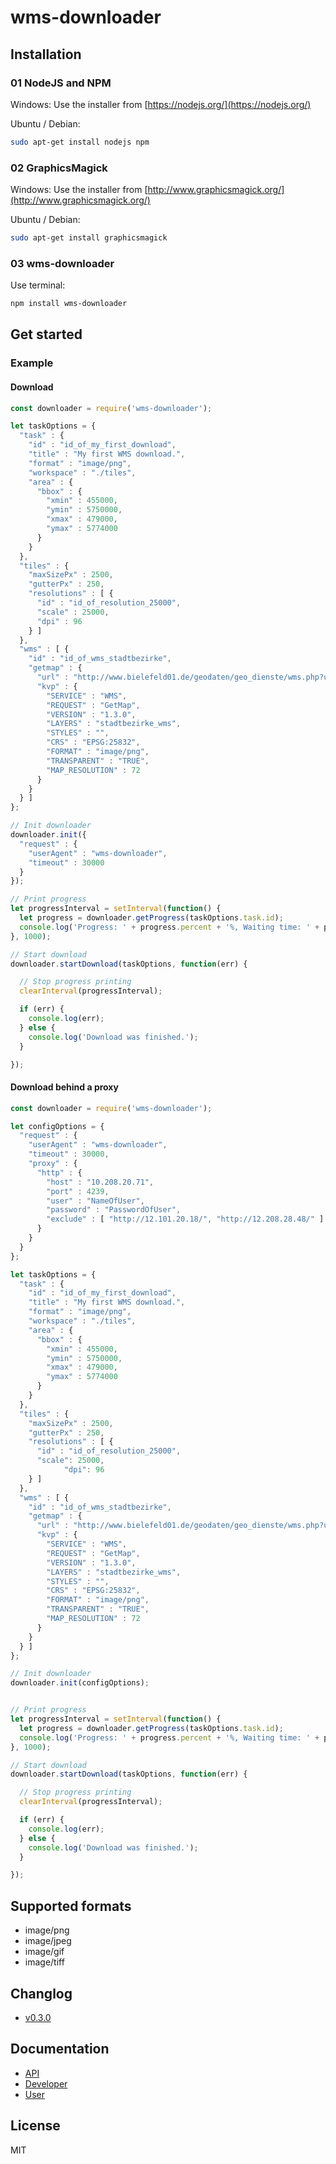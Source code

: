 # wms-downloader

## Installation

### 01 NodeJS and NPM

Windows:
Use the installer from [https://nodejs.org/](https://nodejs.org/)

Ubuntu / Debian:

```sh
sudo apt-get install nodejs npm
```

### 02 GraphicsMagick

Windows:
Use the installer from [http://www.graphicsmagick.org/](http://www.graphicsmagick.org/)

Ubuntu / Debian:

```sh
sudo apt-get install graphicsmagick
```

### 03 wms-downloader

Use terminal:

```sh
npm install wms-downloader
```

## Get started

### Example

#### Download

```js
const downloader = require('wms-downloader');

let taskOptions = {
  "task" : {
    "id" : "id_of_my_first_download",
    "title" : "My first WMS download.",
    "format" : "image/png",
    "workspace" : "./tiles",
    "area" : {
      "bbox" : {
        "xmin" : 455000,
        "ymin" : 5750000,
        "xmax" : 479000,
        "ymax" : 5774000
      }
    }
  },
  "tiles" : {
    "maxSizePx" : 2500,
    "gutterPx" : 250,
    "resolutions" : [ {
      "id" : "id_of_resolution_25000",
      "scale" : 25000,
      "dpi" : 96
    } ]
  },
  "wms" : [ {
    "id" : "id_of_wms_stadtbezirke",
    "getmap" : {
      "url" : "http://www.bielefeld01.de/geodaten/geo_dienste/wms.php?url=gebietsgliederung_wms_stadtbezirke_641&",
      "kvp" : {
        "SERVICE" : "WMS",
        "REQUEST" : "GetMap",
        "VERSION" : "1.3.0",
        "LAYERS" : "stadtbezirke_wms",
        "STYLES" : "",
        "CRS" : "EPSG:25832",
        "FORMAT" : "image/png",
        "TRANSPARENT" : "TRUE",
        "MAP_RESOLUTION" : 72
      }
    }
  } ]
};

// Init downloader
downloader.init({
  "request" : {
    "userAgent" : "wms-downloader",
    "timeout" : 30000
  }
});

// Print progress
let progressInterval = setInterval(function() {
  let progress = downloader.getProgress(taskOptions.task.id);
  console.log('Progress: ' + progress.percent + '%, Waiting time: ' + progress.waitingTime + ' ms');
}, 1000);

// Start download
downloader.startDownload(taskOptions, function(err) {

  // Stop progress printing
  clearInterval(progressInterval);

  if (err) {
    console.log(err);
  } else {
    console.log('Download was finished.');
  }

});
```

#### Download behind a proxy

```js
const downloader = require('wms-downloader');

let configOptions = {
  "request" : {
    "userAgent" : "wms-downloader",
    "timeout" : 30000,
    "proxy" : {
      "http" : {
        "host" : "10.208.20.71",
        "port" : 4239,
        "user" : "NameOfUser",
        "password" : "PasswordOfUser",
        "exclude" : [ "http://12.101.20.18/", "http://12.208.28.48/" ]
      }
    }
  }
};

let taskOptions = {
  "task" : {
    "id" : "id_of_my_first_download",
    "title" : "My first WMS download.",
    "format" : "image/png",
    "workspace" : "./tiles",
    "area" : {
      "bbox" : {
        "xmin" : 455000,
        "ymin" : 5750000,
        "xmax" : 479000,
        "ymax" : 5774000
      }
    }
  },
  "tiles" : {
    "maxSizePx" : 2500,
    "gutterPx" : 250,
    "resolutions" : [ {
      "id" : "id_of_resolution_25000",
      "scale": 25000,
            "dpi": 96
    } ]
  },
  "wms" : [ {
    "id" : "id_of_wms_stadtbezirke",
    "getmap" : {
      "url" : "http://www.bielefeld01.de/geodaten/geo_dienste/wms.php?url=gebietsgliederung_wms_stadtbezirke_641&",
      "kvp" : {
        "SERVICE" : "WMS",
        "REQUEST" : "GetMap",
        "VERSION" : "1.3.0",
        "LAYERS" : "stadtbezirke_wms",
        "STYLES" : "",
        "CRS" : "EPSG:25832",
        "FORMAT" : "image/png",
        "TRANSPARENT" : "TRUE",
        "MAP_RESOLUTION" : 72
      }
    }
  } ]
};

// Init downloader
downloader.init(configOptions);


// Print progress
let progressInterval = setInterval(function() {
  let progress = downloader.getProgress(taskOptions.task.id);
  console.log('Progress: ' + progress.percent + '%, Waiting time: ' + progress.waitingTime + ' ms');
}, 1000);

// Start download
downloader.startDownload(taskOptions, function(err) {

  // Stop progress printing
  clearInterval(progressInterval);

  if (err) {
    console.log(err);
  } else {
    console.log('Download was finished.');
  }

});
```

## Supported formats

- image/png
- image/jpeg
- image/gif
- image/tiff

## Changlog

* [v0.3.0](docs/changelog/v1.0.0.md)

## Documentation

* [API](docs/api/index.md)
* [Developer](docs/dev/index.md)
* [User](docs/user/index.md)

## License

MIT
